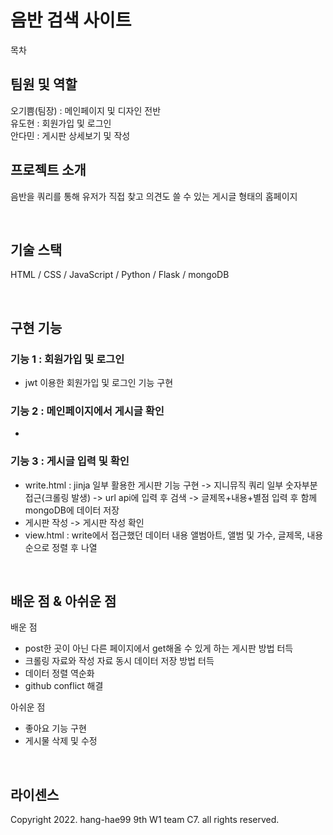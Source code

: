 # 음반 검색 사이트


목차

## 팀원 및 역할

오기쁨(팀장) : 메인페이지 및 디자인 전반 <br>
유도현 : 회원가입 및 로그인 <br>
안다민 : 게시판 상세보기 및 작성 <br>

## 프로젝트 소개

<p align="justify">
음반을 쿼리를 통해 유저가 직접 찾고 의견도 쓸 수 있는 게시글 형태의 홈페이지
</p>

<br>

## 기술 스택

HTML / CSS / JavaScript / Python / Flask / mongoDB

<br>

## 구현 기능

### 기능 1 : 회원가입 및 로그인
- jwt 이용한 회원가입 및 로그인 기능 구현

### 기능 2 : 메인페이지에서 게시글 확인
- 

### 기능 3 : 게시글 입력 및 확인
- write.html : jinja 일부 활용한 게시판 기능 구현 -> 지니뮤직 쿼리 일부 숫자부분 접근(크롤링 발생) -> url api에 입력 후 검색 -> 글제목+내용+별점 입력 후 함께 mongoDB에 데이터 저장 
- 게시판 작성 -> 게시판 작성 확인
- view.html : write에서 접근했던 데이터 내용 앨범아트, 앨범 및 가수, 글제목, 내용 순으로 정렬 후 나열


<br>

## 배운 점 & 아쉬운 점
배운 점 <br>
- post한 곳이 아닌 다른 페이지에서 get해올 수 있게 하는 게시판 방법 터득
- 크롤링 자료와 작성 자료 동시 데이터 저장 방법 터득
- 데이터 정렬 역순화
- github conflict 해결

아쉬운 점 <br>
- 좋아요 기능 구현
- 게시물 삭제 및 수정

<p align="justify">

</p>

<br>

## 라이센스

Copyright 2022. hang-hae99 9th W1 team C7. all rights reserved.
